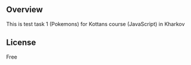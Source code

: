 ## Overview

This is test task 1 (Pokemons) for Kottans course (JavaScript) in Kharkov

## License

Free
